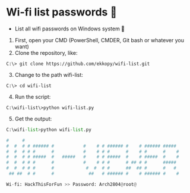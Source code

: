 # Wi-fi list passwords :8ball:

- List all wifi passwords on Windows system :bug:

1. First, open your CMD (PowerShell, CMDER, Git bash or whatever you want)
2. Clone the repository, like: 
```git
C:\> git clone https://github.com/ekkopy/wifi-list.git
````
3. Change to the path wifi-list:
```
C:\> cd wifi-list
```
4. Run the script:
```
C:\wifi-list\>python wifi-list.py
```
5. Get the output:
```python
C:\wifi-list>python wifi-list.py

#     #
#  #  # # ###### #           #    # # ###### #    # ###### #####
#  #  # # #      #           #    # # #      #    # #      #    #
#  #  # # #####  #   #####   #    # # #####  #    # #####  #    #
#  #  # # #      #           #    # # #      # ## # #      #####
#  #  # # #      #            #  #  # #      ##  ## #      #   #
 ## ##  # #      #             ##   # ###### #    # ###### #    #

Wi-fi: HackThisForFun >> Password: Arch2804@root@
```

